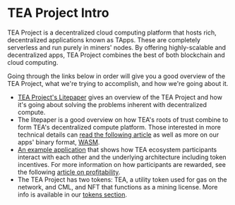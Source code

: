 # TEA Project Intro

TEA Project is a decentralized cloud computing platform that hosts rich, decentralized applications known as TApps. These are completely serverless and run purely in miners' nodes. By offering highly-scalable and decentralized apps, TEA Project combines the best of both blockchain and cloud computing. 

Going through the links below in order will give you a good overview of the TEA Project, what we're trying to accomplish, and how we're going about it.

* [TEA Project's Litepaper](z_litepaper.md) gives an overview of the TEA Project and how it's going about solving the problems inherent with decentralized compute.
* The litepaper is a good overview on how TEA's roots of trust combine to form TEA's decentralized compute platform. Those interested in more technical details can [read the following article](4_tea-technical-details.md) as well as more on our apps' binary format, [WASM](3.5_wasm.md).
* [An example application](6_example-tea-in-use.md) that shows how TEA ecosystem participants interact with each other and the underlying architecture including token incentives.  For more information on how participants are rewarded, see the following [article on profitability](7_profitability.md).
* The TEA Project has two tokens: TEA, a utility token used for gas on the network, and CML, and NFT that functions as a mining license. More info is available in our [tokens section](../_token/README.md).
